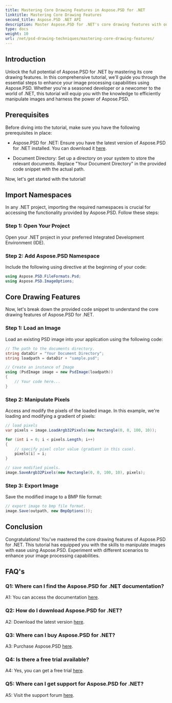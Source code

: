 ```yaml
---
title: Mastering Core Drawing Features in Aspose.PSD for .NET
linktitle: Mastering Core Drawing Features
second_title: Aspose.PSD .NET API
description: Master Aspose.PSD for .NET's core drawing features with our step-by-step tutorial. Enhance image processing skills effortlessly.
type: docs
weight: 10
url: /net/psd-drawing-techniques/mastering-core-drawing-features/
---
```

## Introduction

Unlock the full potential of Aspose.PSD for .NET by mastering its core drawing features. In this comprehensive tutorial, we'll guide you through the essential steps to enhance your image processing capabilities using Aspose.PSD. Whether you're a seasoned developer or a newcomer to the world of .NET, this tutorial will equip you with the knowledge to efficiently manipulate images and harness the power of Aspose.PSD.

## Prerequisites

Before diving into the tutorial, make sure you have the following prerequisites in place:

- Aspose.PSD for .NET: Ensure you have the latest version of Aspose.PSD for .NET installed. You can download it [here](https://releases.aspose.com/psd/net/).

- Document Directory: Set up a directory on your system to store the relevant documents. Replace "Your Document Directory" in the provided code snippet with the actual path.

Now, let's get started with the tutorial!

## Import Namespaces

In any .NET project, importing the required namespaces is crucial for accessing the functionality provided by Aspose.PSD. Follow these steps:

### Step 1: Open Your Project

Open your .NET project in your preferred Integrated Development Environment (IDE).

### Step 2: Add Aspose.PSD Namespace

Include the following using directive at the beginning of your code:

```csharp
using Aspose.PSD.FileFormats.Psd;
using Aspose.PSD.ImageOptions;
```

## Core Drawing Features

Now, let's break down the provided code snippet to understand the core drawing features of Aspose.PSD for .NET.

### Step 1: Load an Image

Load an existing PSD image into your application using the following code:

```csharp
// The path to the documents directory.
string dataDir = "Your Document Directory";
string loadpath = dataDir + "sample.psd";

// Create an instance of Image
using (PsdImage image = new PsdImage(loadpath))
{
    // Your code here...
}
```

### Step 2: Manipulate Pixels

Access and modify the pixels of the loaded image. In this example, we're loading and modifying a gradient of pixels:

```csharp
// load pixels
var pixels = image.LoadArgb32Pixels(new Rectangle(0, 0, 100, 10));

for (int i = 0; i < pixels.Length; i++)
{
    // specify pixel color value (gradient in this case).
    pixels[i] = i;
}

// save modified pixels.
image.SaveArgb32Pixels(new Rectangle(0, 0, 100, 10), pixels);
```

### Step 3: Export Image

Save the modified image to a BMP file format:

```csharp
// export image to bmp file format.
image.Save(outpath, new BmpOptions());
```

## Conclusion

Congratulations! You've mastered the core drawing features of Aspose.PSD for .NET. This tutorial has equipped you with the skills to manipulate images with ease using Aspose.PSD. Experiment with different scenarios to enhance your image processing capabilities.

## FAQ's

### Q1: Where can I find the Aspose.PSD for .NET documentation?

A1: You can access the documentation [here](https://reference.aspose.com/psd/net/).

### Q2: How do I download Aspose.PSD for .NET?

A2: Download the latest version [here](https://releases.aspose.com/psd/net/).

### Q3: Where can I buy Aspose.PSD for .NET?

A3: Purchase Aspose.PSD [here](https://purchase.aspose.com/buy).

### Q4: Is there a free trial available?

A4: Yes, you can get a free trial [here](https://releases.aspose.com/).

### Q5: Where can I get support for Aspose.PSD for .NET?

A5: Visit the support forum [here](https://forum.aspose.com/c/psd/34).
